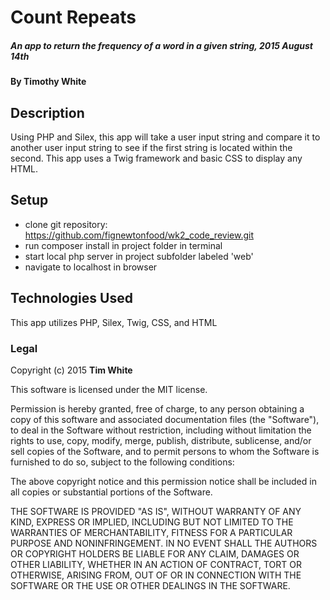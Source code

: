 # Count Repeats

##### An app to return the frequency of a word in a given string, 2015 August 14th

#### By Timothy White

## Description

Using PHP and Silex, this app will take a user input string and compare it to another user input string to see if the first string is located within the second. This app uses a Twig framework and basic CSS to display any HTML.

## Setup

* clone git repository: https://github.com/fignewtonfood/wk2_code_review.git
* run composer install in project folder in terminal
* start local php server in project subfolder labeled 'web'
* navigate to localhost in browser

## Technologies Used

This app utilizes PHP, Silex, Twig, CSS, and HTML

### Legal



Copyright (c) 2015 **Tim White**

This software is licensed under the MIT license.

Permission is hereby granted, free of charge, to any person obtaining a copy
of this software and associated documentation files (the "Software"), to deal
in the Software without restriction, including without limitation the rights
to use, copy, modify, merge, publish, distribute, sublicense, and/or sell
copies of the Software, and to permit persons to whom the Software is
furnished to do so, subject to the following conditions:

The above copyright notice and this permission notice shall be included in
all copies or substantial portions of the Software.

THE SOFTWARE IS PROVIDED "AS IS", WITHOUT WARRANTY OF ANY KIND, EXPRESS OR
IMPLIED, INCLUDING BUT NOT LIMITED TO THE WARRANTIES OF MERCHANTABILITY,
FITNESS FOR A PARTICULAR PURPOSE AND NONINFRINGEMENT. IN NO EVENT SHALL THE
AUTHORS OR COPYRIGHT HOLDERS BE LIABLE FOR ANY CLAIM, DAMAGES OR OTHER
LIABILITY, WHETHER IN AN ACTION OF CONTRACT, TORT OR OTHERWISE, ARISING FROM,
OUT OF OR IN CONNECTION WITH THE SOFTWARE OR THE USE OR OTHER DEALINGS IN
THE SOFTWARE.
